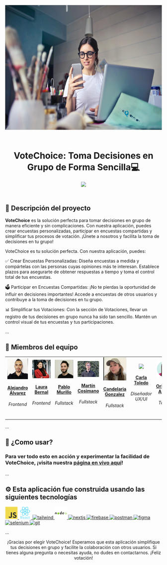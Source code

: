 <div align="center">
  <img width="900" height="400" style="margin-bottom: 1.5rem" src="public/Images/imgLogin.png" />
</div>


<div align="center">
  <h1>VoteChoice: Toma Decisiones en Grupo de Forma Sencilla💻</h1>
  <img width="150" style="margin-bottom: 1.5rem" src="public/Images/logoPanel.png" />
</div>




## 📕 Descripción del proyecto

<b>VoteChoice</b> es la solución perfecta para tomar decisiones en grupo de manera eficiente y sin complicaciones. Con nuestra aplicación, puedes crear encuestas personalizadas, participar en encuestas compartidas y simplificar tus procesos de votación. ¡Únete a nosotros y facilita la toma de decisiones en tu grupo!


VoteChoice es tu solución perfecta. Con nuestra aplicación, puedes:

✅ Crear Encuestas Personalizadas: Diseña encuestas a medida y compártelas con las personas cuyas opiniones más te interesan. Establece plazos para asegurarte de obtener respuestas a tiempo y toma el control total de tus encuestas.

🗳️ Participar en Encuestas Compartidas: ¡No te pierdas la oportunidad de influir en decisiones importantes! Accede a encuestas de otros usuarios y contribuye a la toma de decisiones en tu grupo.

📊 Simplificar tus Votaciones: Con la sección de Votaciones, llevar un registro de tus decisiones en grupo nunca ha sido tan sencillo. Mantén un control visual de tus encuestas y tus participaciones.



...



## 👷 Miembros del equipo

<table>
  <tr>
    <td>
      <div align="center">
        <img width="110" src="public/Images/about/Ale.jpg"/>
        <a href="https://www.linkedin.com/in/alejandro-alvarez-65030a240/" target="_blank" rel="author">
        <h4 style="margin-top: 1rem;">Alejandro Álvarez</h4>
        </a>
        <h6 style="margin-top: 1rem;">Frontend</h6>
      </div>
    </td>
    <td>
      <div align="center">
          <img width="110" src="public/Images/about/Laura.jpg"/>
        <a href="https://www.linkedin.com/in/ingeniera-laura-bernal/" target="_blank" rel="author">
        <h4 style="margin-top: 1rem;"> Laura Bernal </h4>
        </a>
        <h6 style="margin-top: 1rem;">Frontend</h6>
      </div>
    </td>
    <td>
      <div align="center">
          <img width="110" src="public/Images/about/Pablo.jpg"/>
        <a href="https://www.linkedin.com/in/pablo-nicolas-murillo/" target="_blank" rel="author">
        <h4 style="margin-top: 1rem;"> Pablo Murillo </h4>
        </a>
        <h6 style="margin-top: 1rem;">Fullstack</h6>
      </div>
    </td>
    <td>
      <div align="center">
          <img width="110" src="public/Images/about/Martin.jpg"/>
        <a href="https://www.linkedin.com/in/martin-cosimano/" target="_blank" rel="author">
        <h4 style="margin-top: 1rem;">Martín Cosimano</h4>
        </a>
        <h6 style="margin-top: 1rem;">Fullstack</h6>
      </div>
    </td>
    <td>
      <div align="center">
          <img width="110" src="public/Images/about/Cande.jpg"/>
        <a href="https://www.linkedin.com/in/candelariagonzalezdev/" target="_blank" rel="author">
        <h4 style="margin-top: 1rem;">Candelaria Gonzalez</h4>
        </a>
        <h6 style="margin-top: 1rem;">Fullstack</h6>
      </div>
    </td>
    <td>
      <div align="center">
          <img width="110" src="hpublic/Images/about/Carla.jpg"/>
        <a href="https://www.linkedin.com/in/carla-m-toledo/" target="_blank" rel="author">
        <h4 style="margin-top: 1rem;">Carla Toledo</h4>
        </a>
        <h6 style="margin-top: 1rem;">Diseñador UX/UI</h6>
      </div>
    </td>
    <td>
      <div align="center">
          <img width="110" src="public/Images/about/Orle.jpg"/>
        <a href="https://www.linkedin.com/in/orlemar-abreu/" target="_blank" rel="author">
        <h4 style="margin-top: 1rem;">Orlemar Abreu</h4>
        </a>
        <h6 style="margin-top: 1rem;">Tester</h6>
      </div>
    </td>
  </tr>
</table>



...



## 🚀 ¿Como usar?

<h3>Para ver todo esto en acción y experimentar la facilidad de VoteChoice, ¡visita nuestra <a href="https://nocountry-deploy.vercel.app/">página en vivo aquí</a>!</h3>



...



## ⚙️ Esta aplicación fue construida usando las siguientes tecnologías
<p align="left"> 
<a href="https://developer.mozilla.org/en-US/docs/Web/JavaScript" target="_blank" rel="noreferrer"> <img src="https://raw.githubusercontent.com/devicons/devicon/master/icons/javascript/javascript-original.svg" alt="javascript" width="40" height="40"/> </a><a href="https://reactjs.org/" target="_blank" rel="noreferrer"> <img src="https://raw.githubusercontent.com/devicons/devicon/master/icons/react/react-original-wordmark.svg" alt="react" width="40" height="40"/> </a><a href="https://tailwindcss.com/" target="_blank" rel="noreferrer"> <img src="https://www.vectorlogo.zone/logos/tailwindcss/tailwindcss-icon.svg" alt="tailwind" width="40" height="40"/> </a> <a href="https://nodejs.org" target="_blank" rel="noreferrer"> <img src="https://raw.githubusercontent.com/devicons/devicon/master/icons/nodejs/nodejs-original-wordmark.svg" alt="nodejs" width="40" height="40"/> </a> <a href="https://nextjs.org/" target="_blank" rel="noreferrer"> <img src="https://cdn.worldvectorlogo.com/logos/nextjs-2.svg" alt="nextjs" width="40" height="40"/> </a> <a href="https://firebase.google.com/" target="_blank" rel="noreferrer"> <img src="https://www.vectorlogo.zone/logos/firebase/firebase-icon.svg" alt="firebase" width="40" height="40"/> </a> <a href="https://postman.com" target="_blank" rel="noreferrer"> <img src="https://www.vectorlogo.zone/logos/getpostman/getpostman-icon.svg" alt="postman" width="40" height="40"/> </a><a href="https://www.figma.com/" target="_blank" rel="noreferrer"> <img src="https://www.vectorlogo.zone/logos/figma/figma-icon.svg" alt="figma" width="40" height="40"/> </a><a href="https://www.selenium.dev" target="_blank" rel="noreferrer"> <img src="https://raw.githubusercontent.com/detain/svg-logos/780f25886640cef088af994181646db2f6b1a3f8/svg/selenium-logo.svg" alt="selenium" width="40" height="40"/> </a> <a href="https://git-scm.com/" target="_blank" rel="noreferrer"> <img src="https://www.vectorlogo.zone/logos/git-scm/git-scm-icon.svg" alt="git" width="40" height="40"/> </a> </p>
 


...


<p align="center">¡Gracias por elegir VoteChoice! Esperamos que esta aplicación simplifique tus decisiones en grupo y facilite la colaboración con otros usuarios. Si tienes alguna pregunta o necesitas ayuda, no dudes en contactarnos. ¡Feliz votación!</p>
